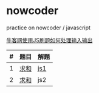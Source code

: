 # nowcoder
practice on nowcoder / javascript

[牛客网使用JS刷题如何处理输入输出](http://www.jianshu.com/p/70a04abd0823)

| # | 题目 | 解题 |
| ------| ------ | ------ |
| 1 | [求和](https://www.nowcoder.com/questionTerminal/11cc498832db489786f8a03c3b67d02c?toCommentId=421153) | [js1](https://github.com/lindaxiao-hust/nowcoder/blob/master/js1.js) |
| 2 | [求和](https://www.nowcoder.com/questionTerminal/11cc498832db489786f8a03c3b67d02c?toCommentId=421153) | js2 |
